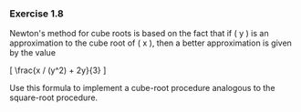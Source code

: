 ### Exercise 1.8

Newton's method for cube roots is based on the fact that if \( y \) is an approximation to the cube root of \( x \), then a better approximation is given by the value

\[
\frac{x / (y^2) + 2y}{3}
\]

Use this formula to implement a cube-root procedure analogous to the square-root procedure.